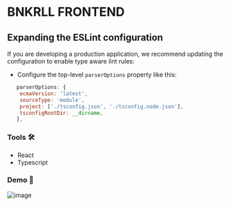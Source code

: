 # BNKRLL FRONTEND

## Expanding the ESLint configuration

If you are developing a production application, we recommend updating the configuration to enable type aware lint rules:

- Configure the top-level `parserOptions` property like this:

```js
   parserOptions: {
    ecmaVersion: 'latest',
    sourceType: 'module',
    project: ['./tsconfig.json', './tsconfig.node.json'],
    tsconfigRootDir: __dirname,
   },
```

### **Tools** 🛠️
- React
- Typescript


### **Demo** 🎥

![image](https://github.com/logunlaja26/BNKRLL/assets/26635939/5b36d2d2-282f-491c-8f2b-cef4a5263c24)

